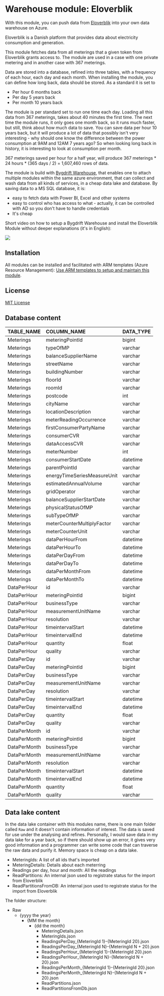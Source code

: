 # Warehouse module: Eloverblik

With this module, you can push data from [Eloverblik](https://eloverblik.dk/welcome) into your own data warehouse on Azure.

Eloverblik is a Danish platform that provides data about electricity consumption and generation.

This module fetches data from all meterings that a given token from Eloverblik grants access to. The module are used in a case with one private metering and in another case with 367 meterings.

Data are stored into a database, refined into three tables, with a frequency of each hour, each day and each month. When installing the module, you can define how long back, data should be stored. As a standard it is set to 
- Per hour 6 months back
- Per day 5 years back 
- Per month 10 years back

The module is per standard set to run one time each day. Loading all this data from 367 meterings, takes about 40 minutes the first time. The next time the module runs, it only goes one month back, so it runs much faster, but still, think about how much data to save. You can save data per hour 10 years back, but it will produce a lot of data that possibly isn't very interesting - why should one know the difference between the power consumption at 9AM and 12AM 7 years ago? So when looking long back in history, it is interesting to look at consumption per month.

367 meterings saved per hour for a half year, will produce 367 meterings * 24 hours * (365 days / 2) = 1,607,460 rows of data.


The module is build with [Bygdrift Warehouse](https://github.com/Bygdrift/Warehouse), that enables one to attach multiple modules within the same azure environment, that can collect and wash data from all kinds of services, in a cheap data lake and database.
By saving data to a MS SQL database, it is:
- easy to fetch data with Power BI, Excel and other systems
- easy to control who has access to what - actually, it can be controlled with AD so you don't have to handle credentials
- It's cheap

Short video on how to setup a Bygdrift Warehouse and install the Eloverblik Module without deeper explanations (it's in English):
<div align="left">
      <a href="https://www.youtube.com/watch?v=1WjdXvB-veo">
         <img src="https://img.youtube.com/vi/1WjdXvB-veo/0.jpg">
      </a>
</div>

## Installation

All modules can be installed and facilitated with ARM templates (Azure Resource Management): [Use ARM templates to setup and maintain this module](https://github.com/hillerod/Warehouse.Modules.Eloverblik/tree/master/Deploy).

## License

[MIT License](https://github.com/hillerod/Warehouse.Modules.Eloverblik/blob/master/License.md)

## Database content

| TABLE_NAME   | COLUMN_NAME                 | DATA_TYPE |
| :----------- | :-------------------------- | :-------- |
| Meterings    | meteringPointId             | bigint    |
| Meterings    | typeOfMP                    | varchar   |
| Meterings    | balanceSupplierName         | varchar   |
| Meterings    | streetName                  | varchar   |
| Meterings    | buildingNumber              | varchar   |
| Meterings    | floorId                     | varchar   |
| Meterings    | roomId                      | varchar   |
| Meterings    | postcode                    | int       |
| Meterings    | cityName                    | varchar   |
| Meterings    | locationDescription         | varchar   |
| Meterings    | meterReadingOccurrence      | varchar   |
| Meterings    | firstConsumerPartyName      | varchar   |
| Meterings    | consumerCVR                 | varchar   |
| Meterings    | dataAccessCVR               | varchar   |
| Meterings    | meterNumber                 | int       |
| Meterings    | consumerStartDate           | datetime  |
| Meterings    | parentPointId               | varchar   |
| Meterings    | energyTimeSeriesMeasureUnit | varchar   |
| Meterings    | estimatedAnnualVolume       | varchar   |
| Meterings    | gridOperator                | varchar   |
| Meterings    | balanceSupplierStartDate    | varchar   |
| Meterings    | physicalStatusOfMP          | varchar   |
| Meterings    | subTypeOfMP                 | varchar   |
| Meterings    | meterCounterMultiplyFactor  | varchar   |
| Meterings    | meterCounterUnit            | varchar   |
| Meterings    | dataPerHourFrom             | datetime  |
| Meterings    | dataPerHourTo               | datetime  |
| Meterings    | dataPerDayFrom              | datetime  |
| Meterings    | dataPerDayTo                | datetime  |
| Meterings    | dataPerMonthFrom            | datetime  |
| Meterings    | dataPerMonthTo              | datetime  |
| DataPerHour  | id                          | varchar   |
| DataPerHour  | meteringPointId             | bigint    |
| DataPerHour  | businessType                | varchar   |
| DataPerHour  | measurementUnitName         | varchar   |
| DataPerHour  | resolution                  | varchar   |
| DataPerHour  | timeintervalStart           | datetime  |
| DataPerHour  | timeintervalEnd             | datetime  |
| DataPerHour  | quantity                    | float     |
| DataPerHour  | quality                     | varchar   |
| DataPerDay   | id                          | varchar   |
| DataPerDay   | meteringPointId             | bigint    |
| DataPerDay   | businessType                | varchar   |
| DataPerDay   | measurementUnitName         | varchar   |
| DataPerDay   | resolution                  | varchar   |
| DataPerDay   | timeintervalStart           | datetime  |
| DataPerDay   | timeintervalEnd             | datetime  |
| DataPerDay   | quantity                    | float     |
| DataPerDay   | quality                     | varchar   |
| DataPerMonth | id                          | varchar   |
| DataPerMonth | meteringPointId             | bigint    |
| DataPerMonth | businessType                | varchar   |
| DataPerMonth | measurementUnitName         | varchar   |
| DataPerMonth | resolution                  | varchar   |
| DataPerMonth | timeintervalStart           | datetime  |
| DataPerMonth | timeintervalEnd             | datetime  |
| DataPerMonth | quantity                    | float     |
| DataPerMonth | quality                     | varchar   |

## Data lake content

In the data lake container with this modules name, there is one main folder called `Raw` and it doesn't contain information of interest. The data is saved for use under the analysing and refines. Personally, I would save data in my data lake for a year back, so if there should show up an error, it gives very good information and a programmer can write some code that can traverse the raw data and purify it. Memory space is cheap on a data lake.
- MeteringIds: A list of all ids that's imported
- MeteringDetails: Details about each meterring
- Readings per day, hour and month: All the readings
- ReadPartitions: An internal json used to registrate status for the import from Eloverblik  
- ReadPartitionsFromDB: An internal json used to registrate status for the import from Eloverblik

 The folder structure:

+ Raw
    - {yyyy the year}
        - {MM the month}
            - {dd the month}
                - MeteringDetails.json
                - MeteringIds.json
                - ReadingsPerDay_{MeteringId 1}-{MeteringId 20}.json
                - ReadingsPerDay_{MeteringId N}-{MeteringId N + 20}.json
                - ReadingsPerHour_{MeteringId 1}-{MeteringId 20}.json
                - ReadingsPerHour_{MeteringId N}-{MeteringId N + 20}.json
                - ReadingsPerMonth_{MeteringId 1}-{MeteringId 20}.json
                - ReadingsPerMonth_{MeteringId N}-{MeteringId N + 20}.json
                - ReadPartitions.json
                - ReadPartitionsFromDb.json